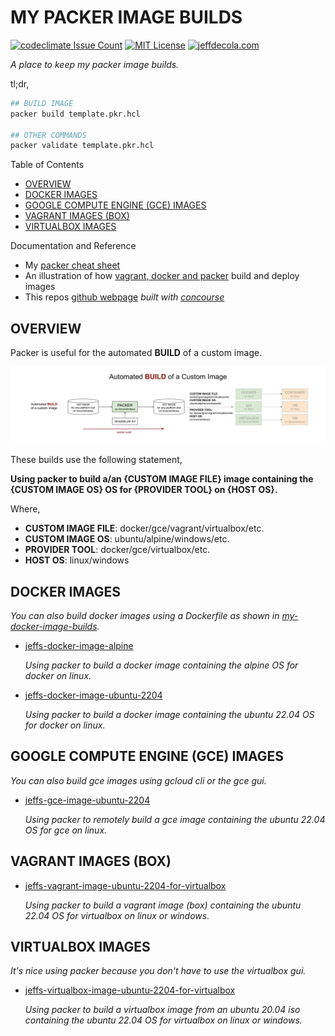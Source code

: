 # MY PACKER IMAGE BUILDS

[![codeclimate Issue Count](https://codeclimate.com/github/JeffDeCola/my-packer-image-builds/badges/issue_count.svg)](https://codeclimate.com/github/JeffDeCola/my-packer-image-builds/issues)
[![MIT License](http://img.shields.io/:license-mit-blue.svg)](http://jeffdecola.mit-license.org)
[![jeffdecola.com](https://img.shields.io/badge/website-jeffdecola.com-blue)](https://jeffdecola.com)

_A place to keep my packer image builds._

tl;dr,

```bash
## BUILD IMAGE
packer build template.pkr.hcl

## OTHER COMMANDS
packer validate template.pkr.hcl
```

Table of Contents

* [OVERVIEW](https://github.com/JeffDeCola/my-packer-image-builds#overview)
* [DOCKER IMAGES](https://github.com/JeffDeCola/my-packer-image-builds#docker-images)
* [GOOGLE COMPUTE ENGINE (GCE) IMAGES](https://github.com/JeffDeCola/my-packer-image-builds#google-compute-engine-gce-images)
* [VAGRANT IMAGES (BOX)](https://github.com/JeffDeCola/my-packer-image-builds#vagrant-images-box)
* [VIRTUALBOX IMAGES](https://github.com/JeffDeCola/my-packer-image-builds#virtualbox-images)

Documentation and Reference

* My
  [packer cheat sheet](https://github.com/JeffDeCola/my-cheat-sheets/tree/master/software/operations/orchestration/builds-deployment-containers/packer-cheat-sheet)
* An illustration of how
  [vagrant, docker and packer](https://github.com/JeffDeCola/my-cheat-sheets/tree/master/software/operations/orchestration/builds-deployment-containers/packer-cheat-sheet#vagrant-docker-and-packer)
  build and deploy images  
* This repos
  [github webpage](https://jeffdecola.github.io/my-packer-image-builds/)
  _built with
  [concourse](https://github.com/JeffDeCola/my-packer-image-builds/blob/master/ci-README.md)_

## OVERVIEW

Packer is useful for the automated **BUILD** of a custom image.

![IMAGE - packer-overview - IMAGE](docs/pics/packer-overview.jpg)

These builds use the following statement,

**Using packer to build a/an {CUSTOM IMAGE FILE} image
containing the {CUSTOM IMAGE OS} OS
for {PROVIDER TOOL} on {HOST OS}.**

Where,

* **CUSTOM IMAGE FILE**: docker/gce/vagrant/virtualbox/etc.
* **CUSTOM IMAGE OS**: ubuntu/alpine/windows/etc.
* **PROVIDER TOOL**: docker/gce/virtualbox/etc.
* **HOST OS**: linux/windows

## DOCKER IMAGES

_You can also build docker images using a Dockerfile as shown in
[my-docker-image-builds](https://github.com/JeffDeCola/my-docker-image-builds)._

* [jeffs-docker-image-alpine](https://github.com/JeffDeCola/my-packer-image-builds/tree/master/docker-images/jeffs-docker-image-alpine)

  _Using packer to build a docker image
  containing the alpine OS
  for docker on linux._
  
* [jeffs-docker-image-ubuntu-2204](https://github.com/JeffDeCola/my-packer-image-builds/tree/master/docker-images/jeffs-docker-image-ubuntu-2204)

  _Using packer to build a docker image
  containing the ubuntu 22.04 OS
  for docker on linux._

## GOOGLE COMPUTE ENGINE (GCE) IMAGES

_You can also build gce images using gcloud cli or the gce gui._

* [jeffs-gce-image-ubuntu-2204](https://github.com/JeffDeCola/my-packer-image-builds/tree/master/google-compute-engine-images/jeffs-gce-image-ubuntu-2204)

  _Using packer to remotely build a gce image
  containing the ubuntu 22.04 OS
  for gce on linux._

## VAGRANT IMAGES (BOX)

* [jeffs-vagrant-image-ubuntu-2204-for-virtualbox](https://github.com/JeffDeCola/my-packer-image-builds/tree/master/vagrant-images/jeffs-vagrant-image-ubuntu-2204-for-virtualbox)

  _Using packer to build a vagrant image (box)
  containing the ubuntu 22.04 OS
  for virtualbox on linux or windows._

## VIRTUALBOX IMAGES

_It's nice using packer because you don't have to use the virtualbox gui._

* [jeffs-virtualbox-image-ubuntu-2204-for-virtualbox](https://github.com/JeffDeCola/my-packer-image-builds/tree/master/virtualbox-images/jeffs-virtualbox-image-ubuntu-2204-for-virtualbox)

  _Using packer to build a virtualbox image
  from an ubuntu 20.04 iso
  containing the ubuntu 22.04 OS
  for virtualbox on linux or windows._
